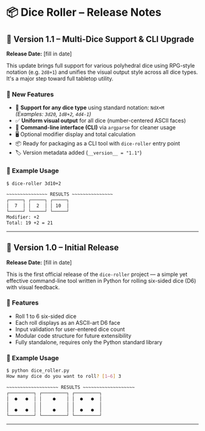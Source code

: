 # 📦 Dice Roller – Release Notes

## 🎲 Version 1.1 – Multi-Dice Support & CLI Upgrade
**Release Date:** [fill in date]

This update brings full support for various polyhedral dice using RPG-style notation (e.g. `2d8+1`) and unifies the visual output style across all dice types. It's a major step toward full tabletop utility.

### 🚀 New Features
- 🎲 **Support for any dice type** using standard notation: `NdX+M`  
  *(Examples: `3d20`, `1d8+2`, `4d4-1`)*
- ✅ **Uniform visual output** for all dice (number-centered ASCII faces)
- 🧰 **Command-line interface (CLI)** via `argparse` for cleaner usage
- 🖥️ Optional modifier display and total calculation
- 📦 Ready for packaging as a CLI tool with `dice-roller` entry point
- 🏷️ Version metadata added (`__version__ = "1.1"`)

### 🔧 Example Usage
```bash
$ dice-roller 3d10+2

~~~~~~~~~~~~~~~ RESULTS ~~~~~~~~~~~~~~~
┌─────┐ ┌─────┐ ┌─────┐
│  7  │ │  2  │ │ 10  │
└─────┘ └─────┘ └─────┘
Modifier: +2
Total: 19 +2 = 21
```

---

## 🎲 Version 1.0 – Initial Release
**Release Date:** [fill in date]

This is the first official release of the `dice-roller` project — a simple yet effective command-line tool written in Python for rolling six-sided dice (D6) with visual feedback.

### 🚀 Features
- Roll 1 to 6 six-sided dice
- Each roll displays as an ASCII-art D6 face
- Input validation for user-entered dice count
- Modular code structure for future extensibility
- Fully standalone, requires only the Python standard library

### 🧱 Example Usage
```bash
$ python dice_roller.py
How many dice do you want to roll? [1–6] 3

~~~~~~~~~~~~~~~~~~~ RESULTS ~~~~~~~~~~~~~~~~~~~
┌─────────┐ ┌─────────┐ ┌─────────┐
│  ●   ●  │ │    ●    │ │  ●   ●  │
│         │ │         │ │         │
│  ●   ●  │ │    ●    │ │  ●   ●  │
└─────────┘ └─────────┘ └─────────┘
```

---

